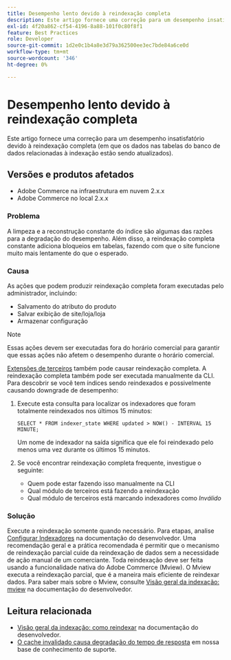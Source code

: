 ```yaml
---
title: Desempenho lento devido à reindexação completa
description: Este artigo fornece uma correção para um desempenho insatisfatório devido à reindexação completa (em que os dados nas tabelas do banco de dados relacionadas à indexação estão sendo atualizados).
exl-id: 4f20a862-cf54-4196-8a88-101f0c80f8f1
feature: Best Practices
role: Developer
source-git-commit: 1d2e0c1b4a8e3d79a362500ee3ec7bde84a6ce0d
workflow-type: tm+mt
source-wordcount: '346'
ht-degree: 0%

---
```


# Desempenho lento devido à reindexação completa

Este artigo fornece uma correção para um desempenho insatisfatório devido à reindexação completa (em que os dados nas tabelas do banco de dados relacionadas à indexação estão sendo atualizados).

## Versões e produtos afetados

* Adobe Commerce na infraestrutura em nuvem 2.x.x
* Adobe Commerce no local 2.x.x

### Problema

A limpeza e a reconstrução constante do índice são algumas das razões para a degradação do desempenho. Além disso, a reindexação completa constante adiciona bloqueios em tabelas, fazendo com que o site funcione muito mais lentamente do que o esperado.

### Causa

As ações que podem produzir reindexação completa foram executadas pelo administrador, incluindo:

* Salvamento do atributo do produto
* Salvar exibição de site/loja/loja
* Armazenar configuração

>[!NOTE]
>
>Essas ações devem ser executadas fora do horário comercial para garantir que essas ações não afetem o desempenho durante o horário comercial.

[Extensões de terceiros](https://support.magento.com/hc/en-us/articles/360042361152-Best-Practices-for-using-third-party-extensions-in-Magento) também pode causar reindexação completa. A reindexação completa também pode ser executada manualmente da CLI. Para descobrir se você tem índices sendo reindexados e possivelmente causando downgrade de desempenho:

1. Execute esta consulta para localizar os indexadores que foram totalmente reindexados nos últimos 15 minutos:

   ```
   SELECT * FROM indexer_state WHERE updated > NOW() - INTERVAL 15 MINUTE;
   ```

   Um nome de indexador na saída significa que ele foi reindexado pelo menos uma vez durante os últimos 15 minutos.

1. Se você encontrar reindexação completa frequente, investigue o seguinte:
   * Quem pode estar fazendo isso manualmente na CLI
   * Qual módulo de terceiros está fazendo a reindexação
   * Qual módulo de terceiros está marcando indexadores como *Inválido*

### Solução

Execute a reindexação somente quando necessário. Para etapas, analise [Configurar Indexadores](https://devdocs.magento.com/guides/v2.3/config-guide/cli/config-cli-subcommands-index.html#configure-indexers) na documentação do desenvolvedor. Uma recomendação geral e a prática recomendada é permitir que o mecanismo de reindexação parcial cuide da reindexação de dados sem a necessidade de ação manual de um comerciante. Toda reindexação deve ser feita usando a funcionalidade nativa do Adobe Commerce (Mview). O Mview executa a reindexação parcial, que é a maneira mais eficiente de reindexar dados. Para saber mais sobre o Mview, consulte [Visão geral da indexação: mview](https://devdocs.magento.com/guides/v2.3/extension-dev-guide/indexing.html#m2devgde-mview) na documentação do desenvolvedor.

## Leitura relacionada

* [Visão geral da indexação: como reindexar](https://devdocs.magento.com/guides/v2.3/extension-dev-guide/indexing.html#how-to-reindex) na documentação do desenvolvedor.
* [O cache invalidado causa degradação do tempo de resposta](/help/troubleshooting/miscellaneous/invalidated-cache-causes-response-time-degradation.md) em nossa base de conhecimento de suporte.
